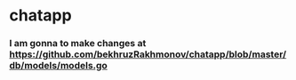 # chatapp

### I am gonna to make changes at https://github.com/bekhruzRakhmonov/chatapp/blob/master/db/models/models.go
